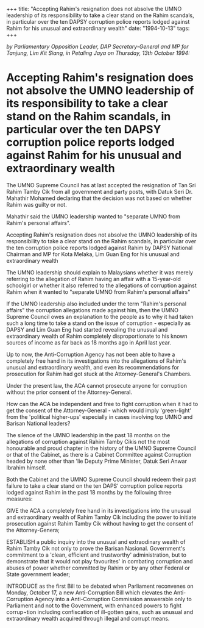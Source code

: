 +++ 
title: "Accepting Rahim's resignation does not absolve the UMNO leadership of its responsibility to take a clear stand on the Rahim scandals, in particular over the ten DAPSY corruption police reports lodged against Rahim for his unusual and extraordinary wealth"
date: "1994-10-13"
tags:
+++

_by Parliamentary Opposition Leader, DAP Secretary-General and MP for Tanjung, Lim Kit Siang, in Petaling Jaya on Thursday, 13th October 1994:_

# Accepting Rahim's resignation does not absolve the UMNO leadership of its responsibility to take a clear stand on the Rahim scandals, in particular over the ten DAPSY corruption police reports lodged against Rahim for his unusual and extraordinary wealth

The UMNO Supreme Council has at last accepted the resignation of Tan Sri Rahim Tamby Cik from all government and party posts, with Datuk Seri Dr. Mahathir Mohamed declaring that the decision was not based on whether Rahim was guilty or not.</u>

Mahathir said the UMNO leadership wanted to "separate UMNO from Rahim's personal affairs".

Accepting Rahim's resignation does not absolve the UMNO leadership of its responsibility to take a clear stand on the Rahim scandals, in particular over the ten corruption police reports lodged against Rahim by DAPSY National Chairman and MP for Kota Melaka, Lim Guan Eng for his unusual and extraordinary wealth

The UMNO leadership should explain to Malaysians whether it was merely referring to the allegation of Rahim having an affair with a 15-year-old schoolgirl or whether it also referred to the allegations of corruption against Rahim when it wanted to "separate UMNO from Rahim's personal affairs"

If the UMNO leadership also included under the term "Rahim's personal affairs" the corruption allegations made against him, then the UMNO Supreme Council owes an explanation to the people as to why it had taken such a long time to take a stand on the issue of corruption - especially as DAPSY and Lim Guan Eng had started revealing the unusual and extraordinary wealth of Rahim completely disproportionate to his known sources of income as far back as 18 months ago in April last year.

Up to now, the Anti-Corruption Agency has not been able to have a completely free hand in its investigations into the allegations of Rahim's unusual and extraordinary wealth, and even its recommendations for prosecution for Rahim had got stuck at the Attorney-General's Chambers.

Under the present law, the ACA cannot prosecute anyone for corruption without the prior consent of the Attorney-General.

How can the ACA be independent and free to fight corruption when it had to get the consent of the Attorney-General - which would imply 'green-light' from the 'political higher-ups' especially in cases involving top UMNO and Barisan National leaders?

The silence of the UMNO leadership in the past 18 months on the allegations of corruption against Rahim Tamby Cikis not the most honourable and proud chapter in the history of the UMNO Supreme Council or that of the Cabinet, as there is a Cabinet Committee against Corruption headed by none other than 'lie Deputy Prime Minister, Datuk Seri Anwar Ibrahim himself.

Both the Cabinet and the UMNO Supreme Council should redeem their past failure to take a clear stand on the ten DAPS' corruption police reports lodged against Rahim in the past 18 months by the following three measures:

GIVE the ACA a completely free hand in its investigations into the unusual and extraordinary wealth of Rahim Tamby Cik including the power to initiate prosecution against Rahim Tamby Cik without having to get the consent of the Attorney-Genera;

ESTABLISH a public inquiry into the unusual and extraodinary wealth of Rahim Tamby Cik not only to prove the Barisan Nasional. Government's commitment to a 'clean, efficient and trustworthy' administration, but to demonstrate that it would not play favourites' in combating corruption and abuses of power whether committed by Rahim or by any other Federal or State government leader;

INTRODUCE as the first Bill to be debated when Parliament reconvenes on Monday, October 17, a new Anti-Corruption Bill which elevates the Anti- Corruption Agency into a Anti-Corruption Commission answerable only to Parliament and not to the Government, with enhanced powers to fight corrup¬tion including confiscation of ill-gotten gains, such as unusual and extraordinary wealth acquired through illegal and corrupt means.
 
